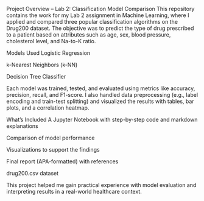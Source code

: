 Project Overview – Lab 2: Classification Model Comparison
This repository contains the work for my Lab 2 assignment in Machine Learning, where I applied and compared three popular classification algorithms on the Drug200 dataset. The objective was to predict the type of drug prescribed to a patient based on attributes such as age, sex, blood pressure, cholesterol level, and Na-to-K ratio.

Models Used
Logistic Regression

k-Nearest Neighbors (k-NN)

Decision Tree Classifier

Each model was trained, tested, and evaluated using metrics like accuracy, precision, recall, and F1-score. I also handled data preprocessing (e.g., label encoding and train-test splitting) and visualized the results with tables, bar plots, and a correlation heatmap.

What’s Included
A Jupyter Notebook with step-by-step code and markdown explanations

Comparison of model performance

Visualizations to support the findings

Final report (APA-formatted) with references

drug200.csv dataset

This project helped me gain practical experience with model evaluation and interpreting results in a real-world healthcare context.
